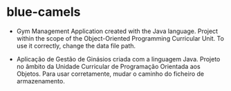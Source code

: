 # blue-camels
- Gym Management Application created with the Java language. Project within the scope of the Object-Oriented Programming Curricular Unit. To use it correctly, change the data file path.

- Aplicação de Gestão de Ginásios criada com a linguagem Java. Projeto no âmbito da Unidade Curricular de Programação Orientada aos Objetos. Para usar corretamente, mudar o caminho do ficheiro de armazenamento.
